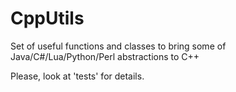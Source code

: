 # CppUtils
Set of useful functions and classes to bring some of Java/C#/Lua/Python/Perl abstractions to C++

Please, look at 'tests' for details.
